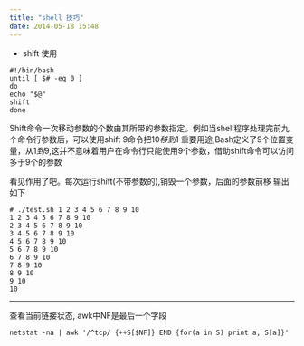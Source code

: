 ```yaml
---
title: "shell 技巧"
date: 2014-05-18 15:48
---
```


* shift 使用
```
#!/bin/bash
until [ $# -eq 0 ]
do
echo "$@"
shift
done
```

Shift命令一次移动参数的个数由其所带的参数指定。例如当shell程序处理完前九个命令行参数后，可以使用shift 9命令把$10移到$1 重要用途,Bash定义了9个位置变量，从$1到$9,这并不意味着用户在命令行只能使用9个参数，借助shift命令可以访问多于9个的参数

看见作用了吧。每次运行shift(不带参数的),销毁一个参数，后面的参数前移
输出如下

```
# ./test.sh 1 2 3 4 5 6 7 8 9 10
1 2 3 4 5 6 7 8 9 10
2 3 4 5 6 7 8 9 10
3 4 5 6 7 8 9 10
4 5 6 7 8 9 10
5 6 7 8 9 10
6 7 8 9 10
7 8 9 10
8 9 10
9 10
10 
```

--------

查看当前链接状态, awk中NF是最后一个字段

```
netstat -na | awk '/^tcp/ {++S[$NF]} END {for(a in S) print a, S[a]}'
```
